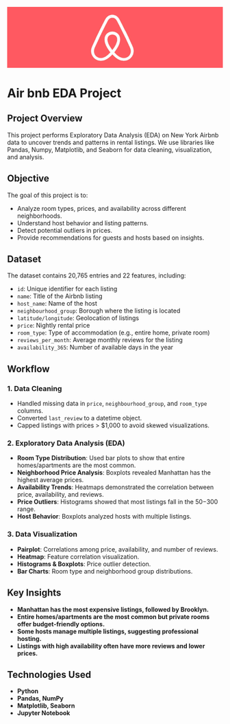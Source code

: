 ![Description](https://github.com/Chetu6474/Air_bnb_EDA_Project/blob/main/Airbnb.png)
# Air bnb EDA Project

## Project Overview
This project performs Exploratory Data Analysis (EDA) on New York Airbnb data to uncover trends and patterns in rental listings. We use libraries like Pandas, Numpy, Matplotlib, and Seaborn for data cleaning, visualization, and analysis.

## Objective
The goal of this project is to:
- Analyze room types, prices, and availability across different neighborhoods.
- Understand host behavior and listing patterns.
- Detect potential outliers in prices.
- Provide recommendations for guests and hosts based on insights.

## Dataset
The dataset contains 20,765 entries and 22 features, including:
- `id`: Unique identifier for each listing
- `name`: Title of the Airbnb listing
- `host_name`: Name of the host
- `neighbourhood_group`: Borough where the listing is located
- `latitude/longitude`: Geolocation of listings
- `price`: Nightly rental price
- `room_type`: Type of accommodation (e.g., entire home, private room)
- `reviews_per_month`: Average monthly reviews for the listing
- `availability_365`: Number of available days in the year

## Workflow
### 1. Data Cleaning
- Handled missing data in `price`, `neighbourhood_group`, and `room_type` columns.
- Converted `last_review` to a datetime object.
- Capped listings with prices > $1,000 to avoid skewed visualizations.

### 2. Exploratory Data Analysis (EDA)
- **Room Type Distribution**: Used bar plots to show that entire homes/apartments are the most common.
- **Neighborhood Price Analysis**: Boxplots revealed Manhattan has the highest average prices.
- **Availability Trends**: Heatmaps demonstrated the correlation between price, availability, and reviews.
- **Price Outliers**: Histograms showed that most listings fall in the $50-$300 range.
- **Host Behavior**: Boxplots analyzed hosts with multiple listings.

### 3. Data Visualization
- **Pairplot**: Correlations among price, availability, and number of reviews.
- **Heatmap**: Feature correlation visualization.
- **Histograms & Boxplots**: Price outlier detection.
- **Bar Charts**: Room type and neighborhood group distributions.

## Key Insights
- **Manhattan has the most expensive listings, followed by Brooklyn.**
- **Entire homes/apartments are the most common but private rooms offer budget-friendly options.**
- **Some hosts manage multiple listings, suggesting professional hosting.**
- **Listings with high availability often have more reviews and lower prices.**

## Technologies Used
- **Python**
- **Pandas, NumPy**
- **Matplotlib, Seaborn**
- **Jupyter Notebook**

